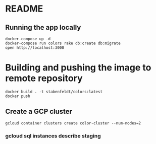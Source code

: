 # README

## Running the app locally
```
docker-compose up -d
docker-compose run colors rake db:create db:migrate
open http://localhost:3000
```

# Building and pushing the image to remote repository
```
docker build . -t stabenfeldt/colors:latest
docker push
```

## Create a GCP cluster
```
gcloud container clusters create color-cluster --num-nodes=2
```


###  gcloud sql instances describe staging

